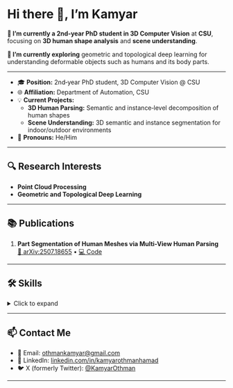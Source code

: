 

<!--
**kamyarothmanhamad/kamyarothmanhamad** is a ✨ _special_ ✨ repository because its `README.md` (this file) appears on your GitHub profile.

Here are some ideas to get you started:

- 🔭 I’m currently working on ...
- 🌱 I’m currently learning ...
- 👯 I’m looking to collaborate on ...
- 🤔 I’m looking for help with ...
- 💬 Ask me about ...
- 📫 How to reach me: ...
- 😄 Pronouns: ...
- ⚡ Fun fact: ...
-->


<!--
  ⚠️ Rename this file to README.md
  ⚠️ This repo’s name must exactly match your GitHub username to display this on your profile :contentReference[oaicite:3]{index=3}.
-->

# Hi there 👋, I’m Kamyar

**🔭 I’m currently a 2nd‑year PhD student in 3D Computer Vision** at **CSU**, focusing on **3D human shape analysis** and **scene understanding**.


**🌱 I’m currently exploring** geometric and topological deep learning for understanding deformable objects  such as humans and its body parts.

---

- 🎓 **Position:** 2nd‑year PhD student, 3D Computer Vision @ CSU  
- 🌐 **Affiliation:** Department of Automation, CSU  
- 💡 **Current Projects:**  
  - **3D Human Parsing:** Semantic and instance‑level decomposition of human shapes  
  - **Scene Understanding:** 3D semantic and instance segmentation for indoor/outdoor environments   
- 💬 **Pronouns:** He/Him
  
---

## 🔍 Research Interests  
- **Point Cloud Processing** 
- **Geometric and Topological Deep Learning**    

---

## 📚 Publications  
1. **Part Segmentation of Human Meshes via Multi-View Human Parsing**  
   [📄 arXiv:2507.18655](https://arxiv.org/abs/2507.18655) • [💻 Code](https://github.com/kamyarothmanhamad/Human3DSegmentation)  
   


---

## 🛠️ Skills  
<details>
<summary>Click to expand</summary>

- **Languages:** Python, C++, CUDA  
- **Frameworks:** PyTorch, Open3D  
- **Tools:** Git, Docker 
</details> 

---

## 📫 Contact Me  
- 📧 Email: [othmankamyar@gmail.com](mailto:othmankamyar@gmail.com)
- 🔗 LinkedIn: [linkedin.com/in/kamyarothmanhamad](https://www.linkedin.com/in/kamyarothmanhamad)
- 🐦 X (formerly Twitter): [@KamyarOthman](https://twitter.com/KamyarOthman)


---
<!--
## 🔗 Quick Links  
- 📄 [Curriculum Vitae](https://your‑university.edu/yourcv.pdf)  
- 📊 [GitHub Stats](https://github.com/yourname/github-readme-stats)  -->


